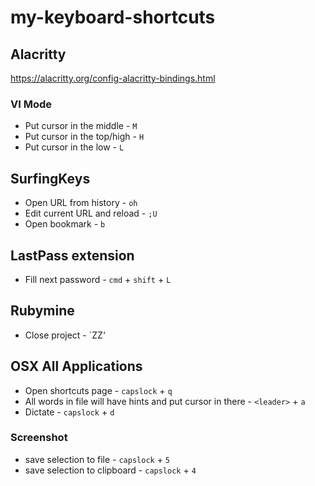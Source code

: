 # my-keyboard-shortcuts

## Alacritty
https://alacritty.org/config-alacritty-bindings.html
### VI Mode
- Put cursor in the middle - `M`
- Put cursor in the top/high - `H`
- Put cursor in the low - `L`

## SurfingKeys
- Open URL from history - `oh`
- Edit current URL and reload - `;U`
- Open bookmark - `b`

## LastPass extension
- Fill next password - `cmd` + `shift` + `L`

## Rubymine
- Close project - `ZZ'

## OSX All Applications
- Open shortcuts page - `capslock` + `q`
- All words in file will have hints and put cursor in there - `<leader>` + `a`
- Dictate - `capslock` + `d`

### Screenshot
- save selection to file - `capslock` + `5`
- save selection to clipboard - `capslock` + `4`
